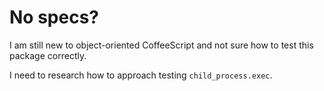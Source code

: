 # No specs?

I am still new to object-oriented CoffeeScript and not sure how to test this
package correctly.

I need to research how to approach testing `child_process.exec`.
